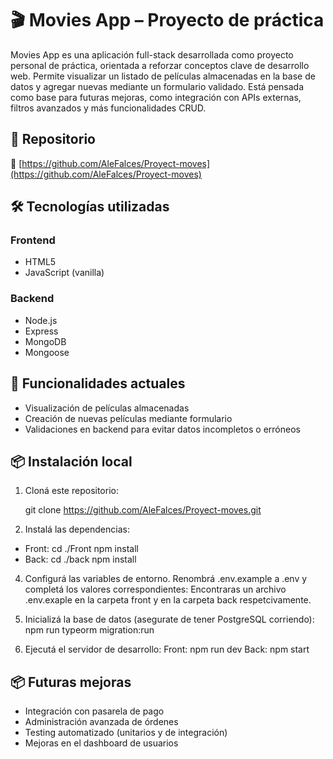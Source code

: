 # 🎬 Movies App – Proyecto de práctica

Movies App es una aplicación full-stack desarrollada como proyecto personal de práctica, orientada a reforzar conceptos clave de desarrollo web. Permite visualizar un listado de películas almacenadas en la base de datos y agregar nuevas mediante un formulario validado. Está pensada como base para futuras mejoras, como integración con APIs externas, filtros avanzados y más funcionalidades CRUD.

## 📁 Repositorio

🔗 [https://github.com/AleFalces/Proyect-moves](https://github.com/AleFalces/Proyect-moves)

## 🛠️ Tecnologías utilizadas

### Frontend

- HTML5
- JavaScript (vanilla)

### Backend

- Node.js
- Express
- MongoDB
- Mongoose

## 🔐 Funcionalidades actuales

- Visualización de películas almacenadas
- Creación de nuevas películas mediante formulario
- Validaciones en backend para evitar datos incompletos o erróneos

## 📦 Instalación local

1. Cloná este repositorio:
 
   git clone https://github.com/AleFalces/Proyect-moves.git

2. Instalá las dependencias:
  - Front: cd ./Front
    npm install
  - Back: cd ./back
    npm install
   
4. Configurá las variables de entorno. Renombrá .env.example a .env y completá los valores correspondientes:
   Encontraras un archivo .env.exaple en la carpeta front y en la carpeta back respetcivamente.

5. Inicializá la base de datos (asegurate de tener PostgreSQL corriendo):
   npm run typeorm migration:run

6. Ejecutá el servidor de desarrollo:
   Front: npm run dev
   Back: npm start

## 📦 Futuras mejoras

- Integración con pasarela de pago
- Administración avanzada de órdenes
- Testing automatizado (unitarios y de integración)
- Mejoras en el dashboard de usuarios

